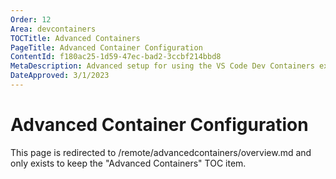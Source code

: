 ```yaml
---
Order: 12
Area: devcontainers
TOCTitle: Advanced Containers
PageTitle: Advanced Container Configuration
ContentId: f180ac25-1d59-47ec-bad2-3ccbf214bbd8
MetaDescription: Advanced setup for using the VS Code Dev Containers extension
DateApproved: 3/1/2023
---
```

# Advanced Container Configuration

This page is redirected to /remote/advancedcontainers/overview.md and only exists to keep the "Advanced Containers" TOC item.
